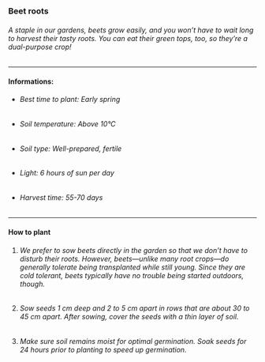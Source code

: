### Beet roots

###### A staple in our gardens, beets grow easily, and you won’t have to wait long to harvest their tasty roots. You can eat their green tops, too, so they’re a dual-purpose crop!

---

#### Informations:

- ###### Best time to plant: Early spring
- ###### Soil temperature: Above 10°C
- ###### Soil type: Well-prepared, fertile
- ###### Light: 6 hours of sun per day
- ###### Harvest time: 55-70 days

---

#### How to plant

1. ###### We prefer to sow beets directly in the garden so that we don’t have to disturb their roots. However, beets—unlike many root crops—do generally tolerate being transplanted while still young. Since they are cold tolerant, beets typically have no trouble being started outdoors, though.
2. ###### Sow seeds 1 cm deep and 2 to 5 cm apart in rows that are about 30 to 45 cm apart. After sowing, cover the seeds with a thin layer of soil.
3. ###### Make sure soil remains moist for optimal germination. Soak seeds for 24 hours prior to planting to speed up germination.